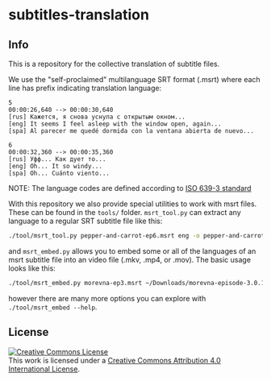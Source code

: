 # subtitles-translation

## Info

This is a repository for the collective translation of subtitle files.

We use the "self-proclaimed" multilanguage SRT format (.msrt) where each line has prefix indicating translation language:

```
5
00:00:26,640 --> 00:00:30,640
[rus] Кажется, я снова уснула с открытым окном...
[eng] It seems I feel asleep with the window open, again...
[spa] Al parecer me quedé dormida con la ventana abierta de nuevo...

6
00:00:32,360 --> 00:00:35,360
[rus] Уфф... Как дует то...
[eng] Oh... It so windy...
[spa] Oh... Cuánto viento...
```

NOTE: The language codes are defined according to [ISO 639-3 standard](https://en.wikipedia.org/wiki/ISO_639:a)

With this repository we also provide special utilities to work with msrt files. These can be found in the `tools/` folder. `msrt_tool.py` can extract any language to a regular SRT subtitle file like this:

```bash
./tool/msrt_tool.py pepper-and-carrot-ep6.msrt eng -o pepper-and-carrot-ep6-en.srt
```

and `msrt_embed.py` allows you to embed some or all of the languages of an msrt subtitle file into an video file (.mkv, .mp4, or .mov). The basic usage looks like this:

```bash
./tool/msrt_embed.py morevna-ep3.msrt ~/Downloads/morevna-episode-3.0.1.mp4 --language eng rus --default eng
```

however there are many more options you can explore with `./tool/msrt_embed --help`.

## License

<a rel="license" href="http://creativecommons.org/licenses/by/4.0/"><img alt="Creative Commons License" style="border-width:0" src="https://i.creativecommons.org/l/by/4.0/88x31.png" /></a><br />This work is licensed under a <a rel="license" href="http://creativecommons.org/licenses/by/4.0/">Creative Commons Attribution 4.0 International License</a>.
